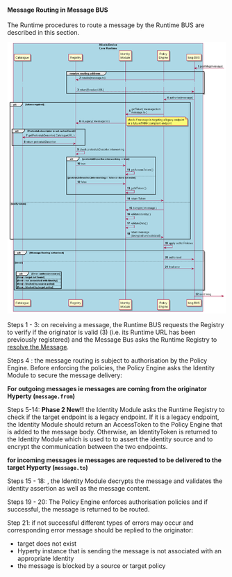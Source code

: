 #### Message Routing in Message BUS

The Runtime procedures to route a message by the Runtime BUS are described in this section.

![Message Routing in Message BUS](bus-msg-routing.png)

Steps 1 - 3: on receiving a message, the Runtime BUS requests the Registry to verify if the originator is valid (3) (i.e. its Runtime URL has been previously registered) and the Message Bus asks the Runtime Registry to [resolve the Message](resolve-routing-address.md).


Steps 4 : the message routing is subject to authorisation by the Policy Engine. Before enforcing the policies, the Policy Engine asks the Identity Module to secure the message delivery:

  **For outgoing messages ie messages are coming from the originator Hyperty (`message.from`)**

  Steps 5-14: **Phase 2 New!!** the Identity Module asks the Runtime Registry to check if the target endpoint is a legacy endpoint. If it is a legacy endpoint, the Identity Module should return an AccessToken to the Policy Engine that is added to the message body. Otherwise, an IdentityToken is returned to the Identity Module which is used to to assert the identity source and to encrypt the communication between the two endpoints.

  **for incoming messages ie messages are requested to be delivered to the target Hyperty (`message.to`)**

  Steps 15 - 18: , the Identity Module decrypts the message and validates the identity assertion as well as the message content.

Steps 19 - 20: The Policy Engine enforces authorisation policies and if successful, the message is returned to be routed.

Step 21: if not successful different types of errors may occur and corresponding error message should be replied to the originator:

-	target does not exist
-	Hyperty instance that is sending the message is not associated with an appropriate Identity
-	the message is blocked by a source or target policy
